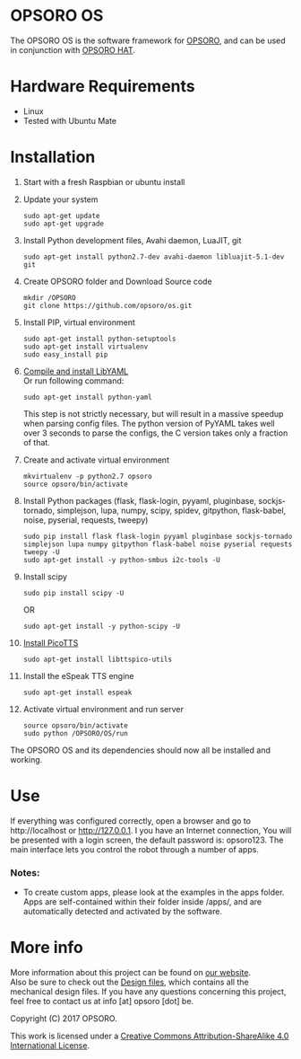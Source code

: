 # OPSORO OS
The OPSORO OS is the software framework for [OPSORO](http://www.opsoro.be/), and can be used in conjunction with [OPSORO HAT](https://github.com/OPSORO/HAT).

# Hardware Requirements
- Linux
- Tested with Ubuntu Mate

# Installation
1. Start with a fresh Raspbian or ubuntu install
2. Update your system
    ```
    sudo apt-get update
    sudo apt-get upgrade
    ```

3. Install Python development files, Avahi daemon, LuaJIT, git
    ```
    sudo apt-get install python2.7-dev avahi-daemon libluajit-5.1-dev git
    ```

4. Create OPSORO folder and Download Source code
    ```
    mkdir /OPSORO
    git clone https://github.com/opsoro/os.git
    ```

5. Install PIP, virtual environment
    ```
    sudo apt-get install python-setuptools
    sudo apt-get install virtualenv
    sudo easy_install pip
    ```

6. [Compile and install LibYAML](http://pyyaml.org/wiki/LibYAML)  
    Or run following command:  
    ```
    sudo apt-get install python-yaml
    ```

    This step is not strictly necessary, but will result in a massive speedup when parsing config files. The python version of PyYAML takes well over 3 seconds to parse the configs, the C version takes only a fraction of that.


7. Create and activate virtual environment
    ```
    mkvirtualenv -p python2.7 opsoro
    source opsoro/bin/activate
    ```

8. Install Python packages (flask, flask-login, pyyaml, pluginbase, sockjs-tornado, simplejson, lupa, numpy, scipy, spidev, gitpython, flask-babel, noise, pyserial, requests, tweepy)

    ```
    sudo pip install flask flask-login pyyaml pluginbase sockjs-tornado simplejson lupa numpy gitpython flask-babel noise pyserial requests tweepy -U
    sudo apt-get install -y python-smbus i2c-tools -U
    ```
9. Install scipy
    ```
    sudo pip install scipy -U
    ```
    OR
    ```
    sudo apt-get install -y python-scipy -U
    ```

10. [Install PicoTTS](http://rpihome.blogspot.be/2015/02/installing-pico-tts.html)
    ```
    sudo apt-get install libttspico-utils
    ```

11. Install the eSpeak TTS engine
    ```
    sudo apt-get install espeak
    ```


12. Activate virtual environment and run server
    ```
    source opsoro/bin/activate
    sudo python /OPSORO/OS/run
    ```

The OPSORO OS and its dependencies should now all be installed and working.

# Use
If everything was configured correctly, open a browser and go to http://localhost or http://127.0.0.1. I you have an Internet connection, You will be presented with a login screen, the default password is: opsoro123. The main interface lets you control the robot through a number of apps.


### Notes:
- To create custom apps, please look at the examples in the apps folder. Apps are self-contained within their folder inside /apps/, and are automatically detected and activated by the software.

# More info
More information about this project can be found on [our website](https://www.opsoro.be/).  
Also be sure to check out the [Design files](https://www.github.com/OPSORO/BUILD), which contains all the mechanical design files.
If you have any questions concerning this project, feel free to contact us at info [at] opsoro [dot] be.

Copyright (C) 2017 OPSORO.

This work is licensed under a [Creative Commons Attribution-ShareAlike 4.0 International License](http://creativecommons.org/licenses/by-sa/4.0/).
